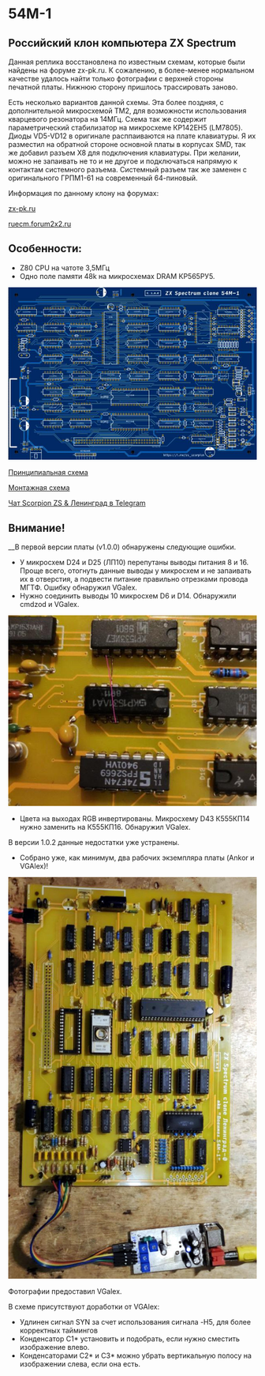 # 54М-1

## Российский клон компьютера ZX Spectrum

Данная реплика восстановлена по известным схемам, которые были найдены на форуме zx-pk.ru. К сожалению, в более-менее нормальном качестве
удалось найти только фотографии с верхней стороны печатной платы. Нижнюю сторону пришлось трассировать заново.

Есть несколько вариантов данной схемы. Эта более поздняя, с дополнительной микросхемой ТМ2, для возможности использования кварцевого резонатора на 14МГц.
Схема так же содержит параметрический стабилизатор на микросхеме КР142ЕН5 (LM7805). Диоды VD5-VD12 в оригинале расппаиваются на плате клавиатуры. Я их разместил
на обратной стороне основной платы в корпусах SMD, так же добавил разъем X8 для подключения клавиатуры. При желании, можно не запаивать не то и не другое и подключаться 
напрямую к контактам системного разъема. Системный разъем так же заменен с оригинального ГРПМ1-61 на современный  64-пиновый.

Информация по данному клону на форумах:

[zx-pk.ru](https://zx-pk.ru/threads/33139-leningrad-0-aka-voenmekh-54m-1.html)

[ruecm.forum2x2.ru](https://ruecm.forum2x2.ru/t1172-topic)


## Особенности:
- Z80 CPU на чатоте 3,5МГц
- Одно поле памяти 48k на микросхемах DRAM КР565РУ5.

![image](Export/render.jpg)

[Принципиальная схема](Export/Schematic-54M-1_v1.0.2.pdf)

[Монтажная схема](Export/PCB_54M-1_v1.0.2.pdf)

[Чат Scorpion ZS & Ленинград в Telegram](https://t.me/zs_scorpion)

## Внимание!
__В первой версии платы (v1.0.0) обнаружены следующие ошибки.
* У микросхем D24 и D25 (ЛП10) перепутаны выводы питания 8 и 16. Проще всего, отогнуть данные выводы у микросхем и не запаивать их в отверстия, а подвести питание правильно отрезками провода МГТФ. Ошибку обнаружил VGalex.
* Нужно соединить выводы 10 микросхем D6 и D14. Обнаружили cmdzod и VGalex.

![image](Export/fix-bk.jpg)

* Цвета на выходах RGB инвертированы. Микросхему D43 К555КП14 нужно заменить на К555КП16. Обнаружил VGalex.

В версии 1.0.2 данные недостатки уже устранены.

- Собрано уже, как минимум, два рабочих экземпляра платы (Ankor и VGAlex)!

![image](Export/vgalex.jpg)

Фотографии предоставил VGalex.

В схеме присутствуют доработки от VGAlex:
* Удлинен сигнал SYN за счет использования сигнала -H5, для более корректных таймингов 
* Конденсатор C1* установить и подобрать, если нужно сместить изображение влево.
* Конденсаторами C2* и C3* можно убрать вертикальную полосу на изображении слева, если она есть.